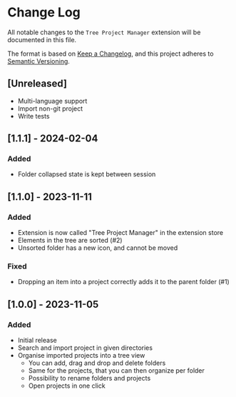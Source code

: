 # Change Log

All notable changes to the `Tree Project Manager` extension will be documented in this file.

The format is based on [Keep a Changelog](https://keepachangelog.com/en/1.0.0/),
and this project adheres to [Semantic Versioning](https://semver.org/spec/v2.0.0.html).

## [Unreleased]

- Multi-language support
- Import non-git project
- Write tests

## [1.1.1] - 2024-02-04

### Added

- Folder collapsed state is kept between session

## [1.1.0] - 2023-11-11

### Added

- Extension is now called "Tree Project Manager" in the extension store
- Elements in the tree are sorted (#2)
- Unsorted folder has a new icon, and cannot be moved

### Fixed

- Dropping an item into a project correctly adds it to the parent folder (#1)

## [1.0.0] - 2023-11-05

### Added

- Initial release
- Search and import project in given directories
- Organise imported projects into a tree view
  - You can add, drag and drop and delete folders
  - Same for the projects, that you can then organize per folder
  - Possibility to rename folders and projects
  - Open projects in one click
